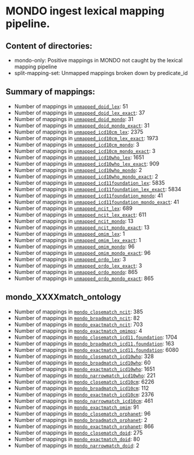 # MONDO ingest lexical mapping pipeline.
## Content of directories:
* mondo-only: Positive mappings in MONDO not caught by the lexical mapping pipeline
* split-mapping-set: Unmapped mappings broken down by predicate_id
## Summary of mappings:
 * Number of mappings in [`unmapped_doid_lex`](unmapped_doid_lex.tsv): 51
 * Number of mappings in [`unmapped_doid_lex_exact`](unmapped_doid_lex.tsv): 37
 * Number of mappings in [`unmapped_doid_mondo`](mondo-only/unmapped_doid_mondo.tsv): 31
 * Number of mappings in [`unmapped_doid_mondo_exact`](mondo-only/unmapped_doid_mondo.tsv): 31
 * Number of mappings in [`unmapped_icd10cm_lex`](unmapped_icd10cm_lex.tsv): 2375
 * Number of mappings in [`unmapped_icd10cm_lex_exact`](unmapped_icd10cm_lex.tsv): 1973
 * Number of mappings in [`unmapped_icd10cm_mondo`](mondo-only/unmapped_icd10cm_mondo.tsv): 3
 * Number of mappings in [`unmapped_icd10cm_mondo_exact`](mondo-only/unmapped_icd10cm_mondo.tsv): 3
 * Number of mappings in [`unmapped_icd10who_lex`](unmapped_icd10who_lex.tsv): 1651
 * Number of mappings in [`unmapped_icd10who_lex_exact`](unmapped_icd10who_lex.tsv): 909
 * Number of mappings in [`unmapped_icd10who_mondo`](mondo-only/unmapped_icd10who_mondo.tsv): 2
 * Number of mappings in [`unmapped_icd10who_mondo_exact`](mondo-only/unmapped_icd10who_mondo.tsv): 2
 * Number of mappings in [`unmapped_icd11foundation_lex`](unmapped_icd11foundation_lex.tsv): 5835
 * Number of mappings in [`unmapped_icd11foundation_lex_exact`](unmapped_icd11foundation_lex.tsv): 5834
 * Number of mappings in [`unmapped_icd11foundation_mondo`](mondo-only/unmapped_icd11foundation_mondo.tsv): 41
 * Number of mappings in [`unmapped_icd11foundation_mondo_exact`](mondo-only/unmapped_icd11foundation_mondo.tsv): 41
 * Number of mappings in [`unmapped_ncit_lex`](unmapped_ncit_lex.tsv): 689
 * Number of mappings in [`unmapped_ncit_lex_exact`](unmapped_ncit_lex.tsv): 611
 * Number of mappings in [`unmapped_ncit_mondo`](mondo-only/unmapped_ncit_mondo.tsv): 13
 * Number of mappings in [`unmapped_ncit_mondo_exact`](mondo-only/unmapped_ncit_mondo.tsv): 13
 * Number of mappings in [`unmapped_omim_lex`](unmapped_omim_lex.tsv): 1
 * Number of mappings in [`unmapped_omim_lex_exact`](unmapped_omim_lex.tsv): 1
 * Number of mappings in [`unmapped_omim_mondo`](mondo-only/unmapped_omim_mondo.tsv): 96
 * Number of mappings in [`unmapped_omim_mondo_exact`](mondo-only/unmapped_omim_mondo.tsv): 96
 * Number of mappings in [`unmapped_ordo_lex`](unmapped_ordo_lex.tsv): 3
 * Number of mappings in [`unmapped_ordo_lex_exact`](unmapped_ordo_lex.tsv): 3
 * Number of mappings in [`unmapped_ordo_mondo`](mondo-only/unmapped_ordo_mondo.tsv): 865
 * Number of mappings in [`unmapped_ordo_mondo_exact`](mondo-only/unmapped_ordo_mondo.tsv): 865
## mondo_XXXXmatch_ontology
 * Number of mappings in [`mondo_closematch_ncit`](split-mapping-set/mondo_closematch_ncit.tsv): 385
 * Number of mappings in [`mondo_broadmatch_ncit`](split-mapping-set/mondo_broadmatch_ncit.tsv): 82
 * Number of mappings in [`mondo_exactmatch_ncit`](split-mapping-set/mondo_exactmatch_ncit.tsv): 703
 * Number of mappings in [`mondo_exactmatch_omimps`](split-mapping-set/mondo_exactmatch_omimps.tsv): 4
 * Number of mappings in [`mondo_closematch_icd11.foundation`](split-mapping-set/mondo_closematch_icd11.foundation.tsv): 1704
 * Number of mappings in [`mondo_broadmatch_icd11.foundation`](split-mapping-set/mondo_broadmatch_icd11.foundation.tsv): 163
 * Number of mappings in [`mondo_exactmatch_icd11.foundation`](split-mapping-set/mondo_exactmatch_icd11.foundation.tsv): 6080
 * Number of mappings in [`mondo_closematch_icd10who`](split-mapping-set/mondo_closematch_icd10who.tsv): 328
 * Number of mappings in [`mondo_broadmatch_icd10who`](split-mapping-set/mondo_broadmatch_icd10who.tsv): 60
 * Number of mappings in [`mondo_exactmatch_icd10who`](split-mapping-set/mondo_exactmatch_icd10who.tsv): 1651
 * Number of mappings in [`mondo_narrowmatch_icd10who`](split-mapping-set/mondo_narrowmatch_icd10who.tsv): 221
 * Number of mappings in [`mondo_closematch_icd10cm`](split-mapping-set/mondo_closematch_icd10cm.tsv): 6226
 * Number of mappings in [`mondo_broadmatch_icd10cm`](split-mapping-set/mondo_broadmatch_icd10cm.tsv): 112
 * Number of mappings in [`mondo_exactmatch_icd10cm`](split-mapping-set/mondo_exactmatch_icd10cm.tsv): 2376
 * Number of mappings in [`mondo_narrowmatch_icd10cm`](split-mapping-set/mondo_narrowmatch_icd10cm.tsv): 461
 * Number of mappings in [`mondo_exactmatch_omim`](split-mapping-set/mondo_exactmatch_omim.tsv): 91
 * Number of mappings in [`mondo_closematch_orphanet`](split-mapping-set/mondo_closematch_orphanet.tsv): 96
 * Number of mappings in [`mondo_broadmatch_orphanet`](split-mapping-set/mondo_broadmatch_orphanet.tsv): 2
 * Number of mappings in [`mondo_exactmatch_orphanet`](split-mapping-set/mondo_exactmatch_orphanet.tsv): 866
 * Number of mappings in [`mondo_closematch_doid`](split-mapping-set/mondo_closematch_doid.tsv): 275
 * Number of mappings in [`mondo_exactmatch_doid`](split-mapping-set/mondo_exactmatch_doid.tsv): 80
 * Number of mappings in [`mondo_narrowmatch_doid`](split-mapping-set/mondo_narrowmatch_doid.tsv): 2
